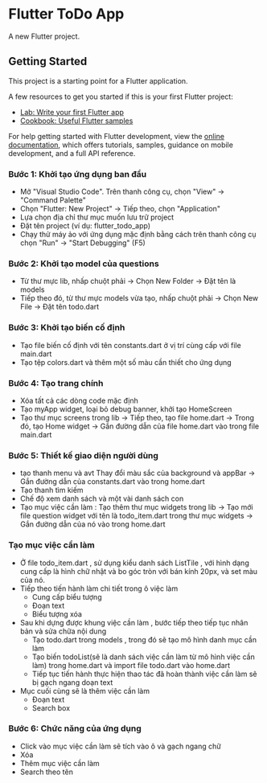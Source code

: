 # Flutter ToDo App

A new Flutter project.

## Getting Started

This project is a starting point for a Flutter application.

A few resources to get you started if this is your first Flutter project:

- [Lab: Write your first Flutter app](https://docs.flutter.dev/get-started/codelab)
- [Cookbook: Useful Flutter samples](https://docs.flutter.dev/cookbook)

For help getting started with Flutter development, view the
[online documentation](https://docs.flutter.dev/), which offers tutorials,
samples, guidance on mobile development, and a full API reference.
### Bước 1: Khởi tạo ứng dụng ban đầu

* Mở "Visual Studio Code". Trên thanh công cụ, chọn "View" -> "Command Palette"
* Chọn "Flutter: New Project" -> Tiếp theo, chọn "Application"
* Lựa chọn địa chỉ thư mục muốn lưu trữ project
* Đặt tên project (ví dụ: flutter_todo_app)
* Chạy thử máy ảo với ứng dụng mặc định bằng cách trên thanh công cụ chọn "Run" -> "Start Debugging" (F5)

### Bước 2: Khởi tạo model của questions
* Từ thư mực lib, nhấp chuột phải -> Chọn New Folder -> Đặt tên là models
* Tiếp theo đó, từ thư mực models vừa tạo, nhấp chuột phải -> Chọn New File -> Đặt tên todo.dart

### Bước 3: Khởi tạo biến cố định
* Tạo file biến cố định với tên constants.dart ở vị trí cùng cấp với file main.dart
* Tạo tệp colors.dart và thêm một số màu cần thiết cho ứng dụng 

### Bước 4: Tạo trang chính
* Xóa tất cả các dòng code mặc định
* Tạo myApp widget, loại bỏ debug banner, khởi tạo HomeScreen
* Tạo thư mục screens trong lib -> Tiếp theo, tạo file home.dart -> Trong đó, tạo Home widget -> Gắn đường dẫn của file home.dart vào trong file main.dart

### Bước 5: Thiết kế giao diện người dùng
* tạo thanh menu và avt Thay đổi màu sắc của background và appBar -> Gắn đường dẫn của constants.dart vào trong home.dart
* Tạo thanh tìm kiếm 
* Chế độ xem danh sách và một vài danh sách con 
* Tạo mục việc cần làm : Tạo thêm thư mục widgets trong lib -> Tạo mới file question widget với tên là todo_item.dart trong thư mục widgets -> Gắn đường dẫn của nó vào trong home.dart

### Tạo mục việc cần làm 
* Ở file todo_item.dart , sử dụng kiểu danh sách ListTile , với hình dạng cung cấp là hình chữ nhật và bo góc tròn với bán kính 20px, và set màu của nó.
* Tiếp theo tiến hành làm chi tiết trong ô việc làm 
    + Cung cấp biểu tượng 
    + Đoạn text
    + Biểu tượng xóa 
* Sau khi dựng được khung việc cần làm , bước tiếp theo tiếp tục nhân bản và sửa chữa nội dung 
    + Tạo todo.dart trong models , trong đó sẽ tạo mô hình danh mục cần làm 
    + Tạo biến todoList(sẽ là danh sách việc cần làm từ mô hình việc cần làm) trong home.dart và import file todo.dart vào home.dart
    + Tiếp tục tiến hành thực hiện thao tác đã hoàn thành việc cần làm sẽ bị gạch ngang doạn text 
* Mục cuối cùng sẽ là thêm việc cần làm 
    + Đoạn text
    + Search box
    
### Bước 6: Chức năng của ứng dụng
* Click vào mục việc cần làm sẽ tích vào ô và gạch ngang chữ
* Xóa
* Thêm mục việc cần làm
* Search theo tên

